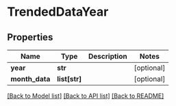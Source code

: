 # TrendedDataYear

## Properties
Name | Type | Description | Notes
------------ | ------------- | ------------- | -------------
**year** | **str** |  | [optional] 
**month_data** | **list[str]** |  | [optional] 

[[Back to Model list]](../README.md#documentation-for-models) [[Back to API list]](../README.md#documentation-for-api-endpoints) [[Back to README]](../README.md)


